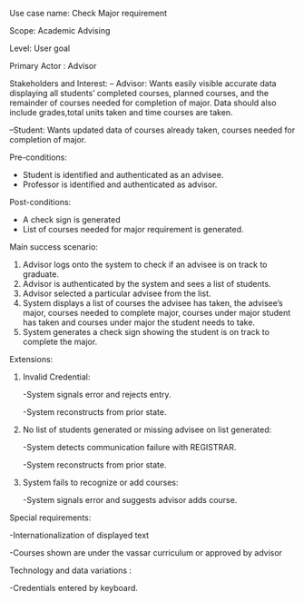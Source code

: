 
Use case name:  Check Major requirement

Scope: Academic Advising

Level: User goal

Primary Actor : Advisor

Stakeholders and Interest:
– Advisor: Wants easily visible accurate data displaying all students’ completed courses, planned courses, and the remainder of courses needed for completion of major. Data should also include grades,total units taken and time courses are taken.

–Student: Wants updated data of courses already taken, courses needed for completion of major.

Pre-conditions:
- Student is identified and authenticated as an advisee.
- Professor is identified and authenticated as advisor.

Post-conditions:
- A check sign is generated
- List of courses needed for major requirement is generated.

Main success scenario:
1. Advisor logs onto the system to check if an advisee is on track to graduate.
2. Advisor is authenticated by the system and sees a list of students.
3. Advisor selected a particular advisee from the list.
4. System displays a list of courses the advisee has taken, the advisee’s major, courses  needed to complete major, courses under major student has taken and courses under major the student needs to take.
5. System generates a check sign showing the student is on track to complete the major.

Extensions:
1) Invalid Credential:

   -System signals error and rejects entry.

   -System reconstructs from prior state.
2) No list of students generated or missing advisee on list generated:

   -System detects communication failure with REGISTRAR.

   -System reconstructs from prior state.
3) System fails to recognize or add courses:

   -System signals error and suggests advisor adds course.

Special requirements:

-Internationalization of displayed text

-Courses shown are under the vassar curriculum or approved by advisor

Technology and data variations :

-Credentials entered by keyboard.

